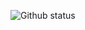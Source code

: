 ![Github status](https://github-readme-stats.vercel.app/api?username=Jok3r182&count_private=true&show_icons=true)
